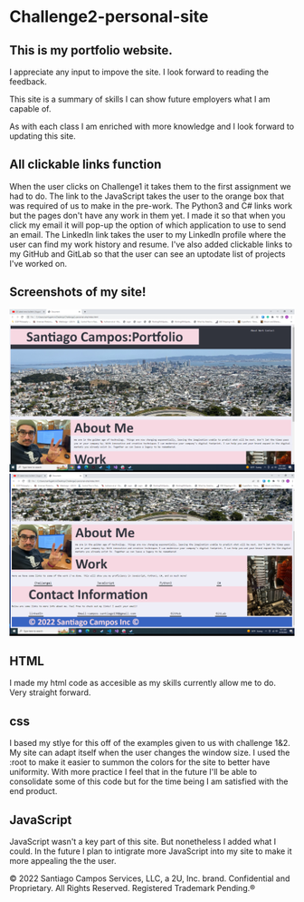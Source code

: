 # Challenge2-personal-site

## This is my portfolio website.

I appreciate any input to impove the site. I look forward to reading the feedback.

This site is a summary of skills I can show future employers what I am capable of.

As with each class I am enriched with more knowledge and I look forward to updating this site.

## All clickable links function

When the user clicks on Challenge1 it takes them to the first assignment we had to do.
The link to the JavaScript takes the user to the orange box that was required of us to make in the pre-work.
The Python3 and C# links work but the pages don't have any work in them yet.
I made it so that when you click my email it will pop-up the option of which application to use to send an email.
The LinkedIn link takes the user to my LinkedIn profile where the user can find my work history and resume.
I've also added clickable links to my GitHub and GitLab so that the user can see an uptodate list of projects I've worked on.

## Screenshots of my site!
![These are screenshots of my site.](<./Screenshot%20(8).png>)
![These are screenshots of my site.](<./Screenshot%20(7).png>)

## HTML
I made my html code as accesible as my skills currently allow me to do. Very straight forward.

## css
I based my stlye for this off of the examples given to us with challenge 1&2. My site can adapt itself when the user changes the window size.
I used the :root to make it easier to summon the colors for the site to better have uniformity. With more practice I feel that in the future
I'll be able to consolidate some of this code but for the time being I am satisfied with the end product.

## JavaScript
JavaScript wasn't a key part of this site. But nonetheless I added what I could. In the future I plan to intigrate more JavaScript into my site
to make it more appealing the the user.

© 2022 Santiago Campos Services, LLC, a 2U, Inc. brand. Confidential and Proprietary. All Rights Reserved. Registered Trademark Pending.®

